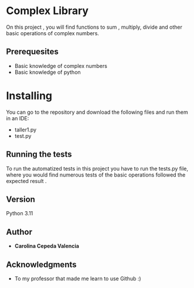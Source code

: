 # Complex Library

On this project , you will find functions to sum , multiply, divide and other basic
operations of complex numbers.

## Prerequesites
* Basic knowledge of complex numbers
* Basic knowledge of python

# Installing
You can go to the repository and download the following files and run them in an IDE:
* taller1.py
* test.py

## Running the tests

To run the automatized tests in this project you have to run the
tests.py file, where you would find numerous tests of the basic operations followed
the expected result .

## Version
Python 3.11

## Author

* **Carolina Cepeda Valencia**

## Acknowledgments
* To my professor that made me learn to use Github :)